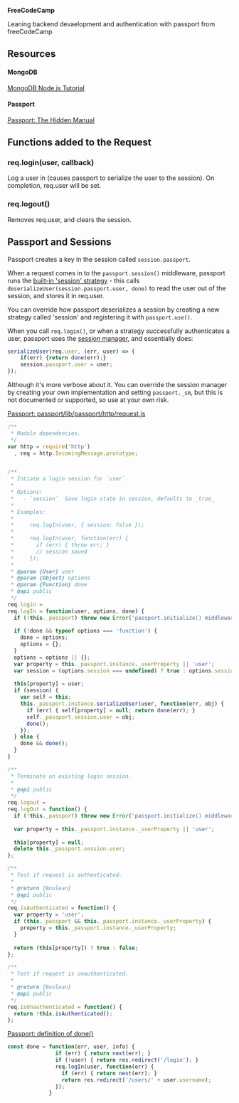 **FreeCodeCamp**

Leaning backend devaelopment and authentication with passport from freeCodeCamp

## Resources

#### MongoDB
[MongoDB Node.js Tutorial](http://mongodb.github.io/node-mongodb-native/3.2/tutorials/connect/)

#### Passport

[Passport: The Hidden Manual](https://github.com/sidhlee/passport-api-docs)

## Functions added to the Request

### req.login(user, callback)

Log a user in (causes passport to serialize the user to the session).  On completion, req.user will be set.

### req.logout()

Removes req.user, and clears the session.

## Passport and Sessions

Passport creates a key in the session called `session.passport`.

When a request comes in to the `passport.session()` middleware, passport runs the [built-in 'session' strategy](https://github.com/jaredhanson/passport/blob/2327a36e7c005ccc7134ad157b2f258b57aa0912/lib/strategies/session.js) - this calls `deserializeUser(session.passport.user, done)` to read the user out of the session, and stores it in req.user.

You can override how passport deserializes a session by creating a new strategy called 'session' and registering it with `passport.use()`.

When you call `req.login()`, or when a strategy successfully authenticates a user, passport uses the [session manager](https://github.com/jaredhanson/passport/blob/2327a36e7c005ccc7134ad157b2f258b57aa0912/lib/sessionmanager.js#L12-L28), and essentially does:

```js
serializeUser(req.user, (err, user) => {
    if(err) {return done(err);}
    session.passport.user = user;
});
```

Although it's more verbose about it.  You can override the session manager by creating your own implementation and setting `passport._sm`, but this is not documented or supported, so use at your own risk.





[Passport: passport/lib/passport/http/request.js](https://github.com/jaredhanson/passport/blob/a892b9dc54dce34b7170ad5d73d8ccfba87f4fcf/lib/passport/http/request.js#L74)

```javascript
/**
 * Module dependencies.
 */
var http = require('http')
  , req = http.IncomingMessage.prototype;


/**
 * Intiate a login session for `user`.
 *
 * Options:
 *   - `session`  Save login state in session, defaults to _true_
 *
 * Examples:
 *
 *     req.logIn(user, { session: false });
 *
 *     req.logIn(user, function(err) {
 *       if (err) { throw err; }
 *       // session saved
 *     });
 *
 * @param {User} user
 * @param {Object} options
 * @param {Function} done
 * @api public
 */
req.login =
req.logIn = function(user, options, done) {
  if (!this._passport) throw new Error('passport.initialize() middleware not in use');
  
  if (!done && typeof options === 'function') {
    done = options;
    options = {};
  }
  options = options || {};
  var property = this._passport.instance._userProperty || 'user';
  var session = (options.session === undefined) ? true : options.session;
  
  this[property] = user;
  if (session) {
    var self = this;
    this._passport.instance.serializeUser(user, function(err, obj) {
      if (err) { self[property] = null; return done(err); }
      self._passport.session.user = obj;
      done();
    });
  } else {
    done && done();
  }
}

/**
 * Terminate an existing login session.
 *
 * @api public
 */
req.logout =
req.logOut = function() {
  if (!this._passport) throw new Error('passport.initialize() middleware not in use');
  
  var property = this._passport.instance._userProperty || 'user';
  
  this[property] = null;
  delete this._passport.session.user;
};

/**
 * Test if request is authenticated.
 *
 * @return {Boolean}
 * @api public
 */
req.isAuthenticated = function() {
  var property = 'user';
  if (this._passport && this._passport.instance._userProperty) {
    property = this._passport.instance._userProperty;
  }
  
  return (this[property]) ? true : false;
};

/**
 * Test if request is unauthenticated.
 *
 * @return {Boolean}
 * @api public
 */
req.isUnauthenticated = function() {
  return !this.isAuthenticated();
};
```





[Passport: definition of done()](https://stackoverflow.com/a/26164977)

```javascript
const done = function(err, user, info) {
               if (err) { return next(err); }
               if (!user) { return res.redirect('/login'); }
               req.logIn(user, function(err) {
                 if (err) { return next(err); }
                 return res.redirect('/users/' + user.username);
               });
             }
```

